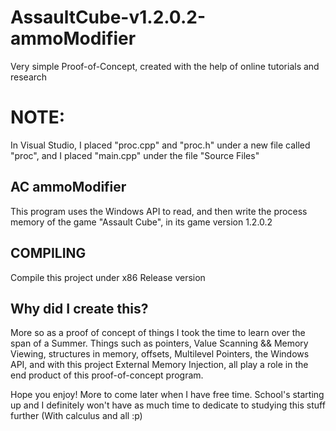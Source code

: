# AssaultCube-v1.2.0.2-ammoModifier
Very simple Proof-of-Concept, created with the help of online tutorials and research

# NOTE:
In Visual Studio, I placed "proc.cpp" and "proc.h" under a new file called "proc", and I placed "main.cpp" under the file "Source Files"

## AC ammoModifier

This program uses the Windows API to read, and then write the process memory of the game "Assault Cube", in its game version 1.2.0.2

## COMPILING

Compile this project under x86 Release version

## Why did I create this?

More so as a proof of concept of things I took the time to learn over the span of a Summer. Things such as pointers, Value Scanning && Memory Viewing, structures in memory,
offsets, Multilevel Pointers, the Windows API, and with this project External Memory Injection, all play a role in the end product of this proof-of-concept program.

Hope you enjoy! More to come later when I have free time. School's starting up and I definitely won't have as much time to dedicate to studying this stuff further (With calculus and all :p)
